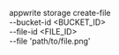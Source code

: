 appwrite storage create-file \
    --bucket-id <BUCKET_ID> \
    --file-id <FILE_ID> \
    --file 'path/to/file.png'
